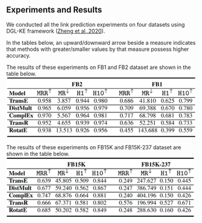 ## Experiments and Results

We conducted all the link prediction experiments on four datasets using DGL-KE framework ([Zheng et al.,2020](https://arxiv.org/pdf/2004.08532.pdf)). 

In the tables below, an upward/downward arrow beside a measure indicates that methods with greater/smaller values by that measure possess higher accuracy.

The results of these experiments on FB1 and FB2 dataset are shown in the table below. 
![This is an image](https://github.com/idirlab/freebases/blob/main/Experiments/FB1vsFB2.png?raw=true)

The results of these experiments on FB15K and FB15K-237 dataset are shown in the table below. 
![This is an image](https://github.com/idirlab/freebases/blob/main/Experiments/FB15KvsFB15K-237.png?raw=true)
